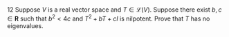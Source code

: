 12 Suppose $V$ is a real vector space and $T \in \mathcal{L}(V)$. Suppose there exist $b, c \in \mathbf{R}$ such that $b^{2}<4 c$ and $T^{2}+b T+c I$ is nilpotent. Prove that $T$ has no eigenvalues.
